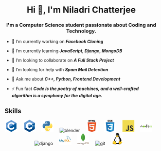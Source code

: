 
<h1 align="center">Hi 👋, I'm Niladri Chatterjee</h1>

<h3 align="center">I'm a Computer Science student passionate about Coding and Technology.</h3>

- 🔭 I’m currently working on ***Facebook Cloning***

- 🌱 I’m currently learning ***JavaScript, Django, MongoDB***

- 👯 I’m looking to collaborate on ***A Full Stack Project***

- 🤝 I’m looking for help with ***Spam Mail Detection***

- 💬 Ask me about ***C++, Python, Frontend Development***

- ⚡ Fun fact ***Code is the poetry of machines, and a well-crafted algorithm is a symphony for the digital age.***

## Skills

<p align="center">
    <img src="https://raw.githubusercontent.com/devicons/devicon/master/icons/c/c-original.svg" alt="c" width="40" height="40"/>&nbsp;&nbsp;&nbsp;&nbsp;
    <img src="https://raw.githubusercontent.com/devicons/devicon/master/icons/cplusplus/cplusplus-original.svg" alt="cplusplus" width="40" height="40"/>&nbsp;&nbsp;&nbsp;&nbsp;
    <img src="https://raw.githubusercontent.com/devicons/devicon/master/icons/python/python-original.svg" alt="python" width="40" height="40"/>&nbsp;&nbsp;&nbsp;&nbsp;
    <img src="https://download.blender.org/branding/community/blender_community_badge_white.svg" alt="blender" width="40" height="40"/>&nbsp;&nbsp;&nbsp;&nbsp;
    <img src="https://raw.githubusercontent.com/devicons/devicon/master/icons/html5/html5-original-wordmark.svg" alt="html5" width="40" height="40"/>&nbsp;&nbsp;&nbsp;&nbsp;
    <img src="https://raw.githubusercontent.com/devicons/devicon/master/icons/css3/css3-original-wordmark.svg" alt="css3" width="40" height="40"/>&nbsp;&nbsp;&nbsp;&nbsp;
    <img src="https://raw.githubusercontent.com/devicons/devicon/master/icons/javascript/javascript-original.svg" alt="javascript" width="40" height="40"/>&nbsp;&nbsp;&nbsp;&nbsp;
    <img src="https://raw.githubusercontent.com/devicons/devicon/master/icons/nodejs/nodejs-original-wordmark.svg" alt="nodejs" width="40" height="40"/>&nbsp;&nbsp;&nbsp;&nbsp;
    <img src="https://cdn.worldvectorlogo.com/logos/django.svg" alt="django" width="40" height="40"/>&nbsp;&nbsp;&nbsp;&nbsp;
    <img src="https://raw.githubusercontent.com/devicons/devicon/master/icons/mysql/mysql-original-wordmark.svg" alt="mysql" width="40" height="40"/>&nbsp;&nbsp;&nbsp;&nbsp;
    <img src="https://raw.githubusercontent.com/devicons/devicon/master/icons/mongodb/mongodb-original-wordmark.svg" alt="mongodb" width="40" height="40"/>&nbsp;&nbsp;&nbsp;&nbsp;
    <img src="https://www.vectorlogo.zone/logos/git-scm/git-scm-icon.svg" alt="git" width="40" height="40"/>&nbsp;&nbsp;&nbsp;&nbsp;
    <img src="https://raw.githubusercontent.com/devicons/devicon/master/icons/linux/linux-original.svg" alt="linux" width="40" height="40"/>&nbsp;&nbsp;&nbsp;&nbsp;
</p>


